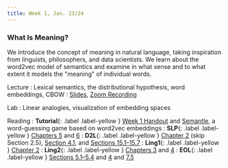 ```yaml
---
title: Week 1, Jan. 23/24
---
```


### What Is Meaning?

We introduce the concept of meaning in natural language, taking inspiration from linguists, philosophers, and data scientists. We learn about the word2vec model of semantics and examine in what sense and to what extent it models the "meaning" of individual words.

Lecture
: Lexical semantics, the distributional hypothesis, word embeddings, CBOW
: [Slides](https://drive.google.com/file/d/1nRA5sDUjucBnu07Eg6aQAwK4YjMyWVKn/view?usp=drive_link), [Zoom Recording](https://nyu.zoom.us/rec/share/lDzULVz66gSVYanqHP3jELiV72OuIkM1BQTpclLvDClC33OChQHkNFOkjhd7ou3q.Yu0VlSkEsEWyjIKX)

Lab
: Linear analogies, visualization of embedding spaces

Reading
: **Tutorial**{: .label .label-yellow } [Week 1 Handout](https://drive.google.com/file/d/1cot4iIwgIrQjC8jGYbhM4SnnHSB2oaRQ/view?usp=drive_link) and [Semantle](https://semantle.com/), a word-guessing game based on word2vec embeddings
: **SLP**{: .label .label-yellow } [Chapters 5](https://web.stanford.edu/~jurafsky/slp3/5.pdf) and [6](https://web.stanford.edu/~jurafsky/slp3/6.pdf)
: **D2L**{: .label .label-yellow } [Chapter 2](https://d2l.ai/chapter_preliminaries/index.html) (skip Section 2.5), [Section 4.1](https://d2l.ai/chapter_linear-classification/softmax-regression.html), and [Sections 15.1–15.7](https://d2l.ai/chapter_natural-language-processing-pretraining/)
: **Ling1**{: .label .label-yellow } [Chapter 2](https://link.springer.com/chapter/10.1007/978-3-031-02150-3_2)
: **Ling2**{: .label .label-yellow } [Chapters 3](https://link.springer.com/chapter/10.1007/978-3-031-02172-5_3) and [4](https://link.springer.com/chapter/10.1007/978-3-031-02172-5_4)
: **EOL**{: .label .label-yellow } [Sections 5.1–5.4](https://ecampusontario.pressbooks.pub/essentialsoflinguistics2/part/chapter-5-morphology/) and [4](https://link.springer.com/chapter/10.1007/978-3-031-02172-5_4) and [7.5](https://ecampusontario.pressbooks.pub/essentialsoflinguistics2/chapter/7-5-lexical-meaning/)

<!--
Lecture
: [Slides](https://drive.google.com/file/d/1w6hHItHkn3R7QI1AiN9500J5cSRdOCTT/view?usp=share_link), 
[Zoom Recording](https://nyu.zoom.us/rec/share/6CGMe6KzGdXMsh2vN0_0o8pAi3inExMjoA38xgWQEI8RYR1BdEKzGrnu9hnxFk8S.HQiIXcuZe6JCU0th?startTime=1674572102000)

Lab
: [Colab Notebook](https://colab.research.google.com/drive/1ehOgBO1iqIITO5T1w5SN5ExhPPs-nSrR?usp=sharing),
[Zoom Recording](https://nyu.zoom.us/rec/share/uoPqYrtBEgIO8ihJqpaat0xKCCGJ2yHYqVJw5ayYDsZFxdthEpfWzog2_Gxbcur-.77NL8dp_0H7QQl-L)
-->